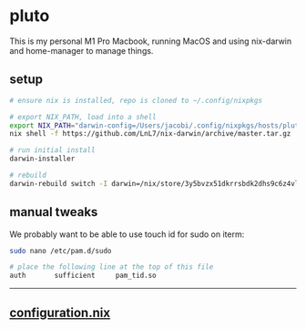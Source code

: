 # pluto

This is my personal M1 Pro Macbook, running MacOS and using nix-darwin and home-manager to manage things.

## setup

```bash
# ensure nix is installed, repo is cloned to ~/.config/nixpkgs

# export NIX_PATH, load into a shell
export NIX_PATH="darwin-config=/Users/jacobi/.config/nixpkgs/hosts/pluto/configuration.nix:$NIX_PATH"
nix shell -f https://github.com/LnL7/nix-darwin/archive/master.tar.gz

# run initial install
darwin-installer

# rebuild
darwin-rebuild switch -I darwin=/nix/store/3y5bvzx51dkrrsbdk2dhs9c6z4vlmjfa-nix-darwin -I darwin-config=/Users/jacobi/.config/nixpkgs/hosts/pluto/configuration.nix
```

## manual tweaks

We probably want to be able to use touch id for sudo on iterm:

```bash
sudo nano /etc/pam.d/sudo

# place the following line at the top of this file
auth       sufficient     pam_tid.so
```

---

## [configuration.nix](./configuration.nix)

